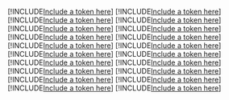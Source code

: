 [!INCLUDE[Include a token here](refs1521322875679/r1.md)]
[!INCLUDE[Include a token here](refs1521322875679/r2.md)]
[!INCLUDE[Include a token here](refs1521322875679/r3.md)]
[!INCLUDE[Include a token here](refs1521322875679/r4.md)]
[!INCLUDE[Include a token here](refs1521322875679/r5.md)]
[!INCLUDE[Include a token here](refs1521322875679/r6.md)]
[!INCLUDE[Include a token here](refs1521322875679/r7.md)]
[!INCLUDE[Include a token here](refs1521322875679/r8.md)]
[!INCLUDE[Include a token here](refs1521322875679/r9.md)]
[!INCLUDE[Include a token here](refs1521322875679/r10.md)]
[!INCLUDE[Include a token here](refs1521322875679/r11.md)]
[!INCLUDE[Include a token here](refs1521322875679/r12.md)]
[!INCLUDE[Include a token here](refs1521322875679/r13.md)]
[!INCLUDE[Include a token here](refs1521322875679/r14.md)]
[!INCLUDE[Include a token here](refs1521322875679/r15.md)]
[!INCLUDE[Include a token here](refs1521322875679/r16.md)]
[!INCLUDE[Include a token here](refs1521322875679/r17.md)]
[!INCLUDE[Include a token here](refs1521322875679/r18.md)]
[!INCLUDE[Include a token here](refs1521322875679/r19.md)]
[!INCLUDE[Include a token here](refs1521322875679/r20.md)]